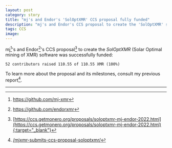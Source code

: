 ```yaml
---
layout: post
category: story
title: "mj's and Endor's 'SolOptXMR' CCS proposal fully funded"
description: "mj's and Endor's CCS proposal to create the 'SolOptXMR' software was successfully funded."
tags: CCS
image: 
---
```


mj[^1]'s and Endor[^2]'s CCS proposal[^3] to create the *SolOptXMR* (Solar Optimal mining of XMR) software was successfully funded:

```
52 contributors raised 110.55 of 110.55 XMR (100%)
```

To learn more about the proposal and its milestones, consult my previous report[^4].


---

[^1]: https://github.com/mj-xmr
[^2]: https://github.com/endorxmr
[^3]: [https://ccs.getmonero.org/proposals/soloptxmr-mj-endor-2022.html](https://ccs.getmonero.org/proposals/soloptxmr-mj-endor-2022.html){:target="_blank"}
[^4]: [/mjxmr-submits-ccs-proposal-soloptxmr/](/mjxmr-submits-ccs-proposal-soloptxmr/)
